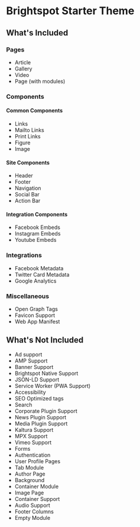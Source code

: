 # Brightspot Starter Theme

## What's Included

### Pages

* Article
* Gallery
* Video
* Page (with modules)

### Components

#### Common Components

* Links
* Mailto Links
* Print Links
* Figure
* Image

#### Site Components

* Header
* Footer
* Navigation
* Social Bar
* Action Bar

#### Integration Components

* Facebook Embeds
* Instagram Embeds
* Youtube Embeds

### Integrations

* Facebook Metadata
* Twitter Card Metadata
* Google Analytics

### Miscellaneous

* Open Graph Tags
* Favicon Support
* Web App Manifest

## What's Not Included

* Ad support
* AMP Support
* Banner Support
* Brightspot Native Support
* JSON-LD Support
* Service Worker (PWA Support)
* Accessibility
* SEO Optimized tags
* Search
* Corporate Plugin Support
* News Plugin Support
* Media Plugin Support
* Kaltura Support
* MPX Support
* Vimeo Support
* Forms
* Authentication
* User Profile Pages
* Tab Module
* Author Page
* Background
* Container Module
* Image Page
* Container Support
* Audio Support
* Footer Columns
* Empty Module

